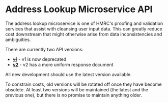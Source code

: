 Address Lookup Microservice API
===============================

The address lookup microservice is one of HMRC's proofing and validation services that assist with cleansing
user input data. This can greatly reduce cost downstream that might otherwise arise from data inconsistencies
and ambiguities.

There are currently two API versions:

 * [~~v1~~](v1/address-lookup-api.md) - v1 is now deprecated
 * [**v2**](v2/address-lookup-api.md) - v2 has a more uniform response document

All new development should use the latest version available.

To constrain costs, old versions will be rotated off once they have become obsolete. At least two versions
will be maintained (the latest and the previous one), but there is no promise to maintain anything older.
